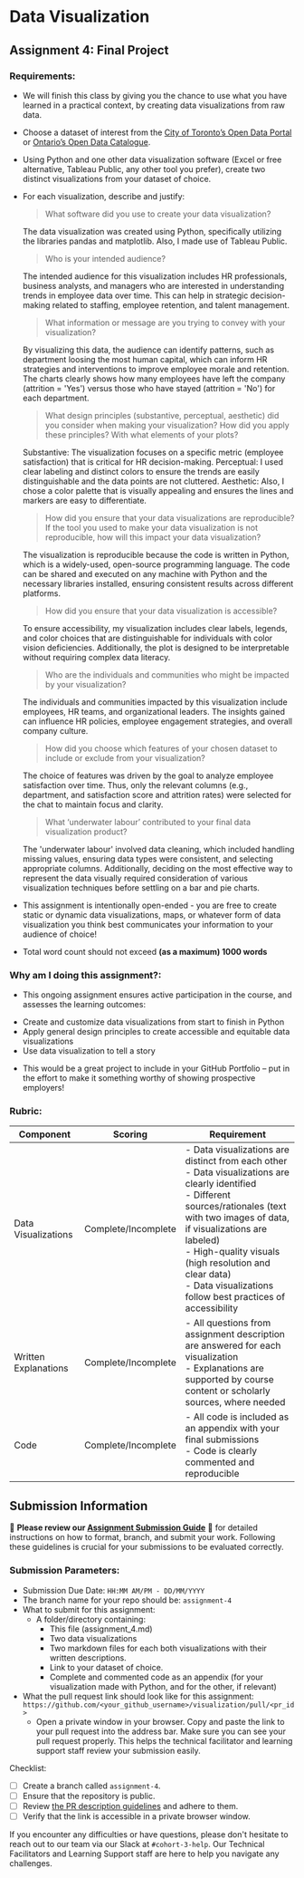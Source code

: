 # Data Visualization

## Assignment 4: Final Project

### Requirements:
- We will finish this class by giving you the chance to use what you have learned in a practical context, by creating data visualizations from raw data. 
- Choose a dataset of interest from the [City of Toronto’s Open Data Portal](https://www.toronto.ca/city-government/data-research-maps/open-data/) or [Ontario’s Open Data Catalogue](https://data.ontario.ca/). 
- Using Python and one other data visualization software (Excel or free alternative, Tableau Public, any other tool you prefer), create two distinct visualizations from your dataset of choice.  
- For each visualization, describe and justify: 
    > What software did you use to create your data visualization?

    The data visualization was created using Python, specifically utilizing the libraries pandas and matplotlib. Also, I made use of Tableau Public.

    > Who is your intended audience?

    The intended audience for this visualization includes HR professionals, business analysts, and managers who are interested in understanding trends in employee data over time. This can help in strategic decision-making related to staffing, employee retention, and talent management.
    
    

    > What information or message are you trying to convey with your visualization?

    By visualizing this data, the audience can identify patterns, such as department loosing the most human capital, which can inform HR strategies and interventions to improve employee morale and retention.
    The charts clearly shows how many employees have left the company (attrition = 'Yes') versus those who have stayed (attrition = 'No') for each department.
    
    > What design principles (substantive, perceptual, aesthetic) did you consider when making your visualization? How did you apply these principles? With what elements of your plots?

    Substantive: The visualization focuses on a specific metric (employee satisfaction) that is critical for HR decision-making.
    Perceptual: I used clear labeling and distinct colors to ensure the trends are easily distinguishable and the data points are not cluttered.
    Aesthetic: Also, I chose a color palette that is visually appealing and ensures the lines and markers are easy to differentiate.
    
    > How did you ensure that your data visualizations are reproducible? If the tool you used to make your data visualization is not reproducible, how will this impact your data visualization?

    The visualization is reproducible because the code is written in Python, which is a widely-used, open-source programming language. The code can be shared and executed on any machine with Python and the necessary libraries installed, ensuring consistent results across different platforms.
    
    > How did you ensure that your data visualization is accessible? 

    To ensure accessibility, my visualization includes clear labels, legends, and color choices that are distinguishable for individuals with color vision deficiencies. Additionally, the plot is designed to be interpretable without requiring complex data literacy.
    
    > Who are the individuals and communities who might be impacted by your visualization?  

    The individuals and communities impacted by this visualization include employees, HR teams, and organizational leaders. The insights gained can influence HR policies, employee engagement strategies, and overall company culture.
    
    > How did you choose which features of your chosen dataset to include or exclude from your visualization?

    The choice of features was driven by the goal to analyze employee satisfaction over time. Thus, only the relevant columns (e.g., department, and satisfaction score and attrition rates) were selected for the chat to maintain focus and clarity.
    
    > What ‘underwater labour’ contributed to your final data visualization product?
    
    The 'underwater labour' involved data cleaning, which included handling missing values, ensuring data types were consistent, and selecting appropriate columns. Additionally, deciding on the most effective way to represent the data visually required consideration of various visualization techniques before settling on a bar and pie charts.

- This assignment is intentionally open-ended - you are free to create static or dynamic data visualizations, maps, or whatever form of data visualization you think best communicates your information to your audience of choice! 
- Total word count should not exceed **(as a maximum) 1000 words** 
 
### Why am I doing this assignment?:  
- This ongoing assignment ensures active participation in the course, and assesses the learning outcomes: 
* Create and customize data visualizations from start to finish in Python
* Apply general design principles to create accessible and equitable data visualizations
* Use data visualization to tell a story  
- This would be a great project to include in your GitHub Portfolio – put in the effort to make it something worthy of showing prospective employers!

### Rubric:

| Component         | Scoring  | Requirement                                                                 |
|-------------------|----------|-----------------------------------------------------------------------------|
| Data Visualizations | Complete/Incomplete | - Data visualizations are distinct from each other<br>- Data visualizations are clearly identified<br>- Different sources/rationales (text with two images of data, if visualizations are labeled)<br>- High-quality visuals (high resolution and clear data)<br>- Data visualizations follow best practices of accessibility |
| Written Explanations | Complete/Incomplete | - All questions from assignment description are answered for each visualization<br>- Explanations are supported by course content or scholarly sources, where needed |
| Code              | Complete/Incomplete | - All code is included as an appendix with your final submissions<br>- Code is clearly commented and reproducible |

## Submission Information

🚨 **Please review our [Assignment Submission Guide](https://github.com/UofT-DSI/onboarding/blob/main/onboarding_documents/submissions.md)** 🚨 for detailed instructions on how to format, branch, and submit your work. Following these guidelines is crucial for your submissions to be evaluated correctly.

### Submission Parameters:
* Submission Due Date: `HH:MM AM/PM - DD/MM/YYYY`
* The branch name for your repo should be: `assignment-4`
* What to submit for this assignment:
    * A folder/directory containing:
        * This file (assignment_4.md)
        * Two data visualizations 
        * Two markdown files for each both visualizations with their written descriptions.
        * Link to your dataset of choice.
        * Complete and commented code as an appendix (for your visualization made with Python, and for the other, if relevant) 
* What the pull request link should look like for this assignment: `https://github.com/<your_github_username>/visualization/pull/<pr_id>`
    * Open a private window in your browser. Copy and paste the link to your pull request into the address bar. Make sure you can see your pull request properly. This helps the technical facilitator and learning support staff review your submission easily.

Checklist:
- [ ] Create a branch called `assignment-4`.
- [ ] Ensure that the repository is public.
- [ ] Review [the PR description guidelines](https://github.com/UofT-DSI/onboarding/blob/main/onboarding_documents/submissions.md#guidelines-for-pull-request-descriptions) and adhere to them.
- [ ] Verify that the link is accessible in a private browser window.

If you encounter any difficulties or have questions, please don't hesitate to reach out to our team via our Slack at `#cohort-3-help`. Our Technical Facilitators and Learning Support staff are here to help you navigate any challenges.
